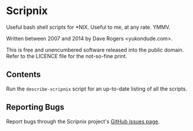 Scripnix
========

Useful bash shell scripts for *NIX.
Useful to me, at any rate. YMMV.

Written between 2007 and 2014 by Dave Rogers <yukondude.com>.

This is free and unencumbered software released into the public domain.
Refer to the LICENCE file for the not-so-fine print.

Contents
--------

Run the `describe-scripnix` script for an up-to-date listing of all the scripts.

Reporting Bugs
--------------

Report bugs through the Scripnix project's
[GitHub issues page](https://github.com/yukondude/Scripnix/issues).
